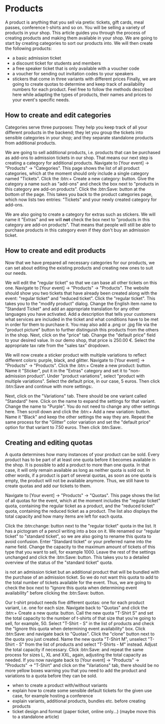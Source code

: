 # Products

A product is anything that you sell via pretix: tickets, gift cards, meal passes, conference t-shirts and so on. You will be selling a variety of products in your shop. This article guides you through the process of creating products and making them available in your shop. We are going to start by creating categories to sort our products into. We will then create the following products: 
 - a basic admission ticket 
 - a discount ticket for students and members
 - a free speaker ticket that is only available with a voucher code 
 - a voucher for sending out invitation codes to your speakers 
 - stickers that come in three variants with different prices 
Finally, we are going to create quotas to determine and keep track of availability numbers for each product. Feel free to follow the methods described here while adapting the types of products, their names and prices to your event's specific needs. 

## How to create and edit categories

Categories serve three purposes: They help you keep track of all your different products in the backend; they let you group the tickets into sensible categories in your shop; and they separate standalone products from additional products. 

We are going to sell additional products, i.e. products that can be purchased as add-ons to admission tickets in our shop. That means our next step is creating a category for additional products. Navigate to [Your event] → "Products" → "Categories". This page shows the list of all product categories, which at the moment should only include a single category named "Tickets". Click the :btn:+ Create a new category: button. Give the category a name such as "add-ons" and check the box next to "products in this category are add-on products". Click the :btn:Save: button at the bottom of the page. This takes you back to the product categories page, which now lists two entries: "Tickets" and your newly created category for add-ons. 

We are also going to create a category for extras such as stickers. We will name it "Extras" and we will __not__ check the box next to "products in this category are add-on products". That means that people will still be able to purchase products in this category even if they don't buy an admission ticket. 

## How to create and edit products

Now that we have prepared all necessary categories for our products, we can set about editing the existing products and creating new ones to suit our needs. 

We will edit the "regular ticket" so that we can base all other tickets on this one. Navigate to [Your event] → "Products" → "Products". The website should show you two tickets that have already been created along with the event: "regular ticket" and "reduced ticket". Click the "regular ticket". This takes you to the "modify product" dialog. Change the English item name to "Standard Ticket" and add an appropriate translation for any other languages you have activated. Add a description that tells your customers what services are included in the ticket and what conditions have to be met in order for them to purchase it. You may also add a .png or .jpg file via the "product picture" button to further distinguish this products from the others in the shop. Next, click on the "price" tab. Change the "default price" field to your desired value. In our demo shop, that price is 250.00 €. Select the appropriate tax rate from the "sales tax" dropdown. 

We will now create a sticker product with multiple variations to reflect different colors: purple, black, and glitter. Navigate to [Your event] → "Products" → "Products". Click the :btn:+ Create a new product: button. Name it "Sticker", put it in the "Extras" category and set it to "non-admission product". Under "product variations", select "product with multiple variations". Select the default price, in our case, 5 euros. Then click :btn:Save and continue with more settings:. 

Next, click on the "Variations" tab. There should be one variant called "Standard" here. Click on the name to expand the settings for that variant. Change the name to "Purple". You do not need to change any other settings here. Then scroll down and click the :btn:+ Add a new variation: button. Name it "Black" and keep the other settings the way they are. Repeat the same process for the "Glitter" color variation and set the "default price" option for that variant to 7.50 euros. Then click :btn:Save:. 

## Creating and editing quotas 

A quota determines how many instances of your product can be sold. Every product has to be part of at least one quota before it becomes available in the shop. It is possible to add a product to more than one quota. In that case, it will only remain available as long as neither quota is sold out. In other words, if a product is part of several quotas, as soon as one quota is empty, the product will not be available anymore. Thus, we still have to create quotas and add our tickets to them. 

Navigate to [Your event] → "Products" → "Quotas". This page shows the list of all quotas for the event, which at the moment includes the "regular ticket" quota, containing the regular ticket as a product, and the "reduced ticket" quota, containing the reduced ticket as a product. The list also displays the total capacity and how many items are left for each quota. 

Click the :btn:change: button next to the "regular ticket" quota in the list. It has a pictogram of a pencil writing into a box on it. We renamed our "regular ticket" to "standard ticket", so we are also going to rename this quota to avoid confusion. Enter "Standard ticket" or your preferred name into the name field. Change the capacity to the maximum amount of tickets of this type that you want to sell, for example 1000. Leave the rest of the settings unchanged and click the :btn:Save: button. This takes you to a detailed overview of the status of the "standard ticket" quota. 

 is not an admission ticket but an additional product that will be bundled with the purchase of an admission ticket. So we do not want this quota to add to the total number of tickets available for the event. Thus, we are going to check the box next to "Ignore this quota when determining event availability" before clicking the :btn:Save: button. 

Our t-shirt product needs five different quotas: one for each product variant, i.e. one for each size. Navigate back to "Quotas" and click the :btn:+ Create a new quota: button. Call the new quota "T-Shirt S" and set the total capacity to the number of t-shirts of that size that you're going to sell, for example, 50. Select "T-Shirt - S" in the list of products and check the "Ignore this quota when determining event availability" box. Click :btn:Save: and navigate back to "Quotas". Click the "clone" button next to the quota you just created. Name the new quota "T-Shirt M", unselect "T-Shirt - S" from the list of products and select "T-Shirts - M" instead. Adjust the total capacity if necessary. Click :btn:Save: and repeat the same process for sizes L, XL and XXL, again, adjusting the total capacity as needed. If you now navigate back to [Your event] → "Products" → "Products" → "T-Shirt" and click on the "Variations" tab, there should be no more yellow boxes warning you that you need to add the product and variations to a quota before they can be sold. 

 - when to create a product with/without variants 
 - explain how to create some sensible default tickets for the given use case, for example hosting a conference
 - explain variants, additional products, bundles etc. before creating products 
 - ticket design and format (paper ticket, online only...) (maybe move this to a standalone article)

